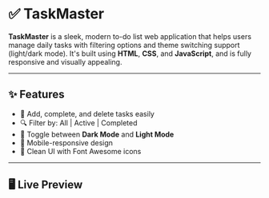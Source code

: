 # ✅ TaskMaster

**TaskMaster** is a sleek, modern to-do list web application that helps users manage daily tasks with filtering options and theme switching support (light/dark mode). It's built using **HTML**, **CSS**, and **JavaScript**, and is fully responsive and visually appealing.

---

## ✨ Features

- 📌 Add, complete, and delete tasks easily
- 🔍 Filter by: All | Active | Completed
- 🌙 Toggle between **Dark Mode** and **Light Mode**
- 📱 Mobile-responsive design
- 🎨 Clean UI with Font Awesome icons

---

## 🖥️ Live Preview



